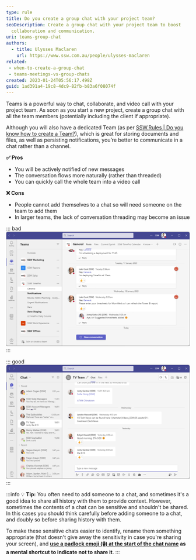 ```yaml
---
type: rule
title: Do you create a group chat with your project team?
seoDescription: Create a group chat with your project team to boost
  collaboration and communication.
uri: teams-group-chat
authors:
  - title: Ulysses Maclaren
    url: https://www.ssw.com.au/people/ulysses-maclaren
related:
 - when-to-create-a-group-chat
 - teams-meetings-vs-group-chats
created: 2023-01-24T05:56:17.498Z
guid: 1ad391a4-19c8-4dc9-82fb-b83a6f08074f
---
```


Teams is a powerful way to chat, collaborate, and video call with your project team. As soon as you start a new project, create a group chat with all the team members (potentially including the client if appropriate).

Although you will also have a dedicated Team (as per [SSW.Rules | Do you know how to create a Team?](/create-a-team)), which is great for storing documents and files, as well as persisting notifications, you’re better to communicate in a chat rather than a channel.

**✅ Pros**

* You will be actively notified of new messages
* The conversation flows more naturally (rather than threaded)
* You can quickly call the whole team into a video call

**❌ Cons**

* People cannot add themselves to a chat so will need someone on the team to add them
* In larger teams, the lack of conversation threading may become an issue

::: bad
![Figure: Bad example - Teams | Posts in Teams channel](post-in-chat.png)
:::

::: good
![Good example - Use normal chat group for Team members](teams-group-chat.png)
:::

:::info
💡 **Tip:** You often need to add someone to a chat, and sometimes it's a good idea to share all history with them to provide context. However, sometimes the contents of a chat can be sensitive and shouldn't be shared. In this cases you should think carefully before adding someone to a chat, and doubly so before sharing history with them.

To make these sensitive chats easier to identify, rename them something appropriate (that doesn't give away the sensitivity in case you're sharing your screen), and **[use a padlock emoji (🔒) at the start of the chat name](/use-emojis) as a mental shortcut to indicate not to share it**.
:::
